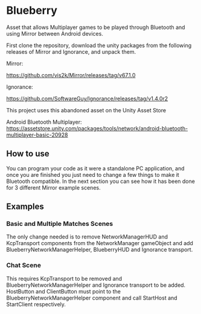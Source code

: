 # Blueberry
Asset that allows Multiplayer games to be played through Bluetooth and using Mirror between Android devices.

First clone the repository, download the unity packages from the following releases of Mirror and Ignorance, and unpack them.

Mirror:

https://github.com/vis2k/Mirror/releases/tag/v67.1.0

Ignorance:

https://github.com/SoftwareGuy/Ignorance/releases/tag/v1.4.0r2

This project uses this abandoned asset on the Unity Asset Store

Android Bluetooth Multiplayer:
https://assetstore.unity.com/packages/tools/network/android-bluetooth-multiplayer-basic-20928

## How to use
You can program your code as it were a standalone PC application, and once you are finished you just need to change a few things to make it Bluetooth compatible. In the next section you can see how it has been done for 3 different Mirror example scenes.

## Examples

### Basic and Multiple Matches Scenes
The only change needed is to remove NetworkManagerHUD and KcpTransport components from the NetworkManager gameObject and add BlueberryNetworkManagerHelper, BlueberryHUD and Ignorance transport.

### Chat Scene
This requires KcpTransport to be removed and BlueberryNetworkManagerHelper and Ignorance transport to be added.
HostButton and ClientButton must point to the BlueberryNetworkManagerHelper component and call StartHost and StartClient respectively.

